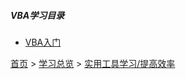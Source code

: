 ##### VBA学习目录

* [VBA入门](20201110.md)



[首页](../../README.md) > [学习总览](../../introduction/studyCatalogList.md) > [实用工具学习/提高效率](../PromoteEfficiency/PromoteEfficiency.md)
